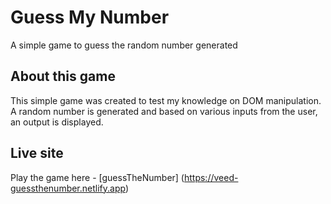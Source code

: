# Guess My Number
A simple game to guess the random number generated

## About this game
This simple game was created to test my knowledge on DOM manipulation. <br>
A random number is generated and based on various inputs from the user, an output is displayed.

## Live site
Play the game here - [guessTheNumber] (https://veed-guessthenumber.netlify.app)

